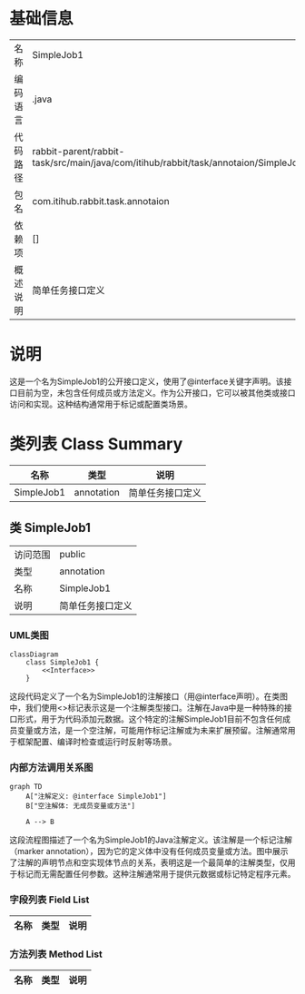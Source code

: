 # 基础信息

|      |      |
|------|------|
| 名称 | SimpleJob1 |
| 编码语言 | .java |
| 代码路径 | rabbit-parent/rabbit-task/src/main/java/com/itihub/rabbit/task/annotaion/SimpleJob1.java |
| 包名 | com.itihub.rabbit.task.annotaion |
| 依赖项 | [] |
| 概述说明 | 简单任务接口定义 |

# 说明

这是一个名为SimpleJob1的公开接口定义，使用了@interface关键字声明。该接口目前为空，未包含任何成员或方法定义。作为公开接口，它可以被其他类或接口访问和实现。这种结构通常用于标记或配置类场景。

# 类列表 Class Summary

| 名称   | 类型  | 说明 |
|-------|------|-------------|
| SimpleJob1 | annotation | 简单任务接口定义 |



## 类 SimpleJob1

|      |      |
|------|------|
| 访问范围 | public |
| 类型 | annotation |
| 名称 | SimpleJob1 |
| 说明 | 简单任务接口定义 |


### UML类图

```mermaid
classDiagram
    class SimpleJob1 {
        <<Interface>>
    }
```

这段代码定义了一个名为SimpleJob1的注解接口（用@interface声明）。在类图中，我们使用<<Interface>>标记表示这是一个注解类型接口。注解在Java中是一种特殊的接口形式，用于为代码添加元数据。这个特定的注解SimpleJob1目前不包含任何成员变量或方法，是一个空注解，可能用作标记注解或为未来扩展预留。注解通常用于框架配置、编译时检查或运行时反射等场景。


### 内部方法调用关系图

```mermaid
graph TD
    A["注解定义: @interface SimpleJob1"]
    B["空注解体: 无成员变量或方法"]

    A --> B
```

这段流程图描述了一个名为SimpleJob1的Java注解定义。该注解是一个标记注解（marker annotation），因为它的定义体中没有任何成员变量或方法。图中展示了注解的声明节点和空实现体节点的关系，表明这是一个最简单的注解类型，仅用于标记而无需配置任何参数。这种注解通常用于提供元数据或标记特定程序元素。

### 字段列表 Field List

| 名称  | 类型  | 说明 |
|-------|-------|------|

### 方法列表 Method List

| 名称  | 类型  | 说明 |
|-------|-------|------|





